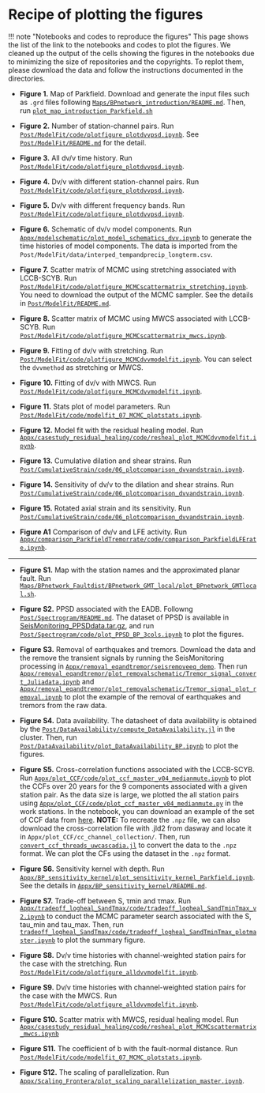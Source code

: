 # Recipe of plotting the figures

!!! note "Notebooks and codes to reproduce the figures"
    This page shows the list of the link to the notebooks and codes to plot the figures. We cleaned up the output of the cells showing the figures in the notebooks due to minimizing the size of repositories and the copyrights. To replot them, please download the data and follow the instructions documented in the directories.


- **Figure 1.** Map of Parkfield. Download and generate the input files such as `.grd` files following [`Maps/BPnetwork_introduction/README.md`](https://github.com/kura-okubo/SeisMonitoring_Paper/blob/develop/Maps/BPnetwork_introduction). Then, run [`plot_map_introduction_Parkfield.sh`](https://github.com/kura-okubo/SeisMonitoring_Paper/blob/develop/Maps/BPnetwork_introduction/)


- **Figure 2.** Number of station-channel pairs. Run [`Post/ModelFit/code/plotfigure_plotdvvpsd.ipynb`](https://github.com/kura-okubo/SeisMonitoring_Paper/blob/develop/Post/ModelFit/code/plotfigure_plotdvvpsd.ipynb). See [`Post/ModelFit/README.md`](https://github.com/kura-okubo/SeisMonitoring_Paper/blob/develop/Post/ModelFit/README.md) for the detail.


- **Figure 3.** All dv/v time history. Run [`Post/ModelFit/code/plotfigure_plotdvvpsd.ipynb`](https://github.com/kura-okubo/SeisMonitoring_Paper/blob/develop/Post/ModelFit/code/plotfigure_plotdvvpsd.ipynb).


- **Figure 4.** Dv/v with different station-channel pairs. Run [`Post/ModelFit/code/plotfigure_plotdvvpsd.ipynb`](https://github.com/kura-okubo/SeisMonitoring_Paper/blob/develop/Post/ModelFit/code/plotfigure_plotdvvpsd.ipynb).


- **Figure 5.** Dv/v with different frequency bands. Run [`Post/ModelFit/code/plotfigure_plotdvvpsd.ipynb`](https://github.com/kura-okubo/SeisMonitoring_Paper/blob/develop/Post/ModelFit/code/plotfigure_plotdvvpsd.ipynb).


- **Figure 6.** Schematic of dv/v model components. Run [`Appx/modelschematic/plot_model_schematics_dvv.ipynb`](https://github.com/kura-okubo/SeisMonitoring_Paper/blob/develop/Appx/modelschematic/plot_model_schematics_dvv.ipynb) to generate the time histories of model components. The data is imported from the `Post/ModelFit/data/interped_tempandprecip_longterm.csv`.


- **Figure 7.** Scatter matrix of MCMC using stretching associated with LCCB-SCYB. Run [`Post/ModelFit/code/plotfigure_MCMCscattermatrix_stretching.ipynb`](https://github.com/kura-okubo/SeisMonitoring_Paper/blob/develop/Post/ModelFit/code/plotfigure_MCMCscattermatrix_stretching.ipynb). You need to download the output of the MCMC sampler. See the details in [`Post/ModelFit/README.md`](https://github.com/kura-okubo/SeisMonitoring_Paper/blob/develop/Post/ModelFit/README.md#5-collect-the-result-of-mcmc-sampler-and-the-dvv).


- **Figure 8.** Scatter matrix of MCMC using MWCS associated with LCCB-SCYB. Run [`Post/ModelFit/code/plotfigure_MCMCscattermatrix_mwcs.ipynb`](https://github.com/kura-okubo/SeisMonitoring_Paper/blob/develop/Post/ModelFit/code/plotfigure_MCMCscattermatrix_mwcs.ipynb).


- **Figure 9.** Fitting of dv/v with stretching. Run [`Post/ModelFit/code/plotfigure_MCMCdvvmodelfit.ipynb`](https://github.com/kura-okubo/SeisMonitoring_Paper/blob/develop/Post/ModelFit/code/plotfigure_MCMCdvvmodelfit.ipynb). You can select the `dvvmethod` as stretching or MWCS.


- **Figure 10.** Fitting of dv/v with MWCS. Run [`Post/ModelFit/code/plotfigure_MCMCdvvmodelfit.ipynb`](https://github.com/kura-okubo/SeisMonitoring_Paper/blob/develop/Post/ModelFit/code/plotfigure_MCMCdvvmodelfit.ipynb).


- **Figure 11.** Stats plot of model parameters. Run [`Post/ModelFit/code/modelfit_07_MCMC_plotstats.ipynb`](https://github.com/kura-okubo/SeisMonitoring_Paper/blob/develop/Post/ModelFit/code/modelfit_07_MCMC_plotstats.ipynb).


- **Figure 12.** Model fit with the residual healing model. Run [`Appx/casestudy_residual_healing/code/resheal_plot_MCMCdvvmodelfit.ipynb`](https://github.com/kura-okubo/SeisMonitoring_Paper/blob/develop/Appx/casestudy_residual_healing/code/resheal_plot_MCMCdvvmodelfit.ipynb).


- **Figure 13.** Cumulative dilation and shear strains. Run [`Post/CumulativeStrain/code/06_plotcomparison_dvvandstrain.ipynb`](https://github.com/kura-okubo/SeisMonitoring_Paper/blob/develop/Post/CumulativeStrain/code/06_plotcomparison_dvvandstrain.ipynb).


- **Figure 14.** Sensitivity of dv/v to the dilation and shear strains. Run [`Post/CumulativeStrain/code/06_plotcomparison_dvvandstrain.ipynb`](https://github.com/kura-okubo/SeisMonitoring_Paper/blob/develop/Post/CumulativeStrain/code/06_plotcomparison_dvvandstrain.ipynb).


- **Figure 15.** Rotated axial strain and its sensitivity. Run [`Post/CumulativeStrain/code/06_plotcomparison_dvvandstrain.ipynb`](https://github.com/kura-okubo/SeisMonitoring_Paper/blob/develop/Post/CumulativeStrain/code/06_plotcomparison_dvvandstrain.ipynb).


- **Figure A1** Comparison of dv/v and LFE activity. Run [`Appx/comparison_ParkfieldTremorrate/code/comparison_ParkfieldLFErate.ipynb`](https://github.com/kura-okubo/SeisMonitoring_Paper/blob/develop/Appx/comparison_ParkfieldTremorrate/code/comparison_ParkfieldLFErate.ipynb).


---

- **Figure S1.** Map with the station names and the approximated planar fault. Run [`Maps/BPnetwork_Faultdist/BPnetwork_GMT_local/plot_BPnetwork_GMTlocal.sh`](https://github.com/kura-okubo/SeisMonitoring_Paper/blob/develop/Maps/BPnetwork_Faultdist/BPnetwork_GMT_local/plot_BPnetwork_GMTlocal.sh).


- **Figure S2.** PPSD associated with the EADB. Followng [`Post/Spectrogram/README.md`](https://github.com/kura-okubo/SeisMonitoring_Paper/tree/develop/Post/Spectrogram). The dataset of PPSD is available in [SeisMonitoring_PPSDdata.tar.gz](https://dasway.ess.washington.edu/shared/kokubo/parkfield_data/SeisMonitoring_PPSDdata.tar.gz), and run [`Post/Spectrogram/code/plot_PPSD_BP_3cols.ipynb`](https://github.com/kura-okubo/SeisMonitoring_Paper/blob/develop/Post/Spectrogram/code/plot_PPSD_BP_3cols.ipynb) to plot the figures.


- **Figure S3.** Removal of earthquakes and tremors. Download the data and the remove the transient signals by running the SeisMonitoring processing in [`Appx/removal_eqandtremor/seisremoveeq_demo`](https://github.com/kura-okubo/SeisMonitoring_Paper/blob/develop/Appx/removal_eqandtremor/seisremoveeq_demo). Then run [`Appx/removal_eqandtremor/plot_removalschematic/Tremor_signal_convert_Juliadata.ipynb`](https://github.com/kura-okubo/SeisMonitoring_Paper/blob/develop/Appx/removal_eqandtremor/plot_removalschematic/Tremor_signal_convert_Juliadata.ipynb) and [`Appx/removal_eqandtremor/plot_removalschematic/Tremor_signal_plot_removal.ipynb`](https://github.com/kura-okubo/SeisMonitoring_Paper/blob/develop/Appx/removal_eqandtremor/plot_removalschematic/Tremor_signal_plot_removal.ipynb) to plot the example of the removal of earthquakes and tremors from the raw data.


- **Figure S4.** Data availability. The datasheet of data availability is obtained by the [`Post/DataAvailability/compute_DataAvailability.jl`](https://github.com/kura-okubo/SeisMonitoring_Paper/blob/develop/Post/DataAvailability/compute_DataAvailability.jl) in the cluster. Then, run [`Post/DataAvailability/plot_DataAvailability_BP.ipynb`](https://github.com/kura-okubo/SeisMonitoring_Paper/blob/develop/Post/DataAvailability/plot_DataAvailability_BP.ipynb) to plot the figures.


- **Figure S5.** Cross-correlation functions associated with the LCCB-SCYB. Run [`Appx/plot_CCF/code/plot_ccf_master_v04_medianmute.ipynb`](https://github.com/kura-okubo/SeisMonitoring_Paper/blob/develop/Appx/plot_CCF/code/plot_ccf_master_v04_medianmute.ipynb) to plot the CCFs over 20 years for the 9 components associated with a given station pair. As the data size is large, we plotted the all station pairs using [`Appx/plot_CCF/code/plot_ccf_master_v04_medianmute.py`](https://github.com/kura-okubo/SeisMonitoring_Paper/blob/develop/Appx/plot_CCF/code/plot_ccf_master_v04_medianmute.py) in the work stations. In the notebook, you can download an example of the set of CCF data from [here](https://kura-okubo.github.io/SeisMonitoring_Paper/dev/download_correlations/#Download-correlation-functions-in-.npz-format). **NOTE:** To recreate the `.npz` file, we can also download the cross-correlation file with .jld2 from dasway and locate it in `Appx/plot_CCF/cc_channel_collection/`. Then, run [`convert_ccf_threads_uwcascadia.jl`](https://github.com/kura-okubo/SeisMonitoring_Paper/blob/develop/Appx/plot_CCF/code/convert_ccf_threads_uwcascadia.jl) to convert the data to the `.npz` format. We can plot the CFs using the dataset in the `.npz` format.


- **Figure S6.** Sensitivity kernel with depth. Run [`Appx/BP_sensitivity_kernel/plot_sensitivity_kernel_Parkfield.ipynb`](https://github.com/kura-okubo/SeisMonitoring_Paper/blob/develop/Appx/BP_sensitivity_kernel/plot_sensitivity_kernel_Parkfield.ipynb). See the details in [`Appx/BP_sensitivity_kernel/README.md`](https://github.com/kura-okubo/SeisMonitoring_Paper/blob/develop/Appx/BP_sensitivity_kernel/README.md).


- **Figure S7.** Trade-off between S, τmin and τmax. Run [`Appx/tradeoff_logheal_SandTmax/code/tradeoff_logheal_SandTminTmax_v2.ipynb`](https://github.com/kura-okubo/SeisMonitoring_Paper/blob/develop/Appx/tradeoff_logheal_SandTmax/code/tradeoff_logheal_SandTminTmax_v2.ipynb) to conduct the MCMC parameter search associated with the S, tau_min and tau_max. Then, run [`tradeoff_logheal_SandTmax/code/tradeoff_logheal_SandTminTmax_plotmaster.ipynb`](https://github.com/kura-okubo/SeisMonitoring_Paper/blob/develop/Appx/tradeoff_logheal_SandTmax/code/tradeoff_logheal_SandTminTmax_plotmaster.ipynb) to plot the summary figure.


- **Figure S8.** Dv/v time histories with channel-weighted station pairs for the case with the stretching. Run [`Post/ModelFit/code/plotfigure_alldvvmodelfit.ipynb`](https://github.com/kura-okubo/SeisMonitoring_Paper/blob/develop/Post/ModelFit/code/plotfigure_alldvvmodelfit.ipynb).


- **Figure S9.** Dv/v time histories with channel-weighted station pairs for the case with the MWCS. Run [`Post/ModelFit/code/plotfigure_alldvvmodelfit.ipynb`](https://github.com/kura-okubo/SeisMonitoring_Paper/blob/develop/Post/ModelFit/code/plotfigure_alldvvmodelfit.ipynb).


- **Figure S10.** Scatter matrix with MWCS, residual healing model. Run [`Appx/casestudy_residual_healing/code/resheal_plot_MCMCscattermatrix_mwcs.ipynb`](https://github.com/kura-okubo/SeisMonitoring_Paper/blob/develop/Appx/casestudy_residual_healing/code/resheal_plot_MCMCscattermatrix_mwcs.ipynb)


- **Figure S11.** The coefficient of b with the fault-normal distance. Run [`Post/ModelFit/code/modelfit_07_MCMC_plotstats.ipynb`](https://github.com/kura-okubo/SeisMonitoring_Paper/blob/develop/Post/ModelFit/code/modelfit_07_MCMC_plotstats.ipynb).


- **Figure S12.** The scaling of parallelization. Run [`Appx/Scaling_Frontera/plot_scaling_parallelization_master.ipynb`](https://github.com/kura-okubo/SeisMonitoring_Paper/blob/develop/Appx/Scaling_Frontera/plot_scaling_parallelization_master.ipynb).

